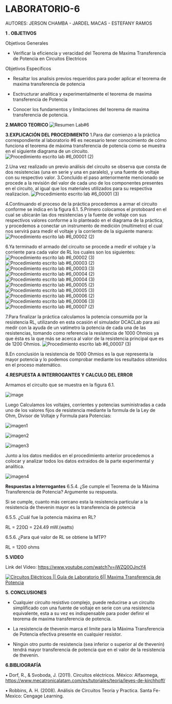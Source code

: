 # LABORATORIO-6

AUTORES: JERSON CHAMBA - JARDEL MACAS - ESTEFANY RAMOS

**1 . OBJETIVOS**

Objetivos Generales

* Verificar la eficiencia y veracidad del Teorema de Maxima Transferencia de Potencia en Circuitos Electricos

Objetivos Especificos

* Resaltar los analisis previos requeridos para poder aplicar el teorema de maxima transferencia de potencia

* Esctructurar analitica y experimentalmente el teorema de maxima transferencia de Potencia

* Conocer los fundamentos y limitaciones del teorema de maxima transferencia de potencia.


**2.MARCO TEORICO**
![Resumen Lab#6](https://user-images.githubusercontent.com/84453441/127757705-b390fbe6-26ef-4c98-887f-d4e64bf90b13.png)



**3.EXPLICACIÓN DEL PROCEDIMIENTO**
1.Para dar comienzo a la práctica correspondiente al laboratorio #6 es necesario tener conocimiento de cómo funciona el teorema de máxima transferencia de potencia como se muestra en el siguiente diagrama de un circuito.
![Procedimiento escrito lab #6_00001 (2)](https://user-images.githubusercontent.com/84453441/127762582-d76fcf66-057c-44df-9886-f3c1a6680022.png)

2.Una vez realizado un previo análisis del circuito se observa que consta de dos resistencias (una en serie y una en paralelo), y una fuente de voltaje con su respectivo valor. 
3.Concluido el paso anteriormente mencionado se procede a la revisión del valor de cada uno de los componentes presentes en el circuito, al igual que los materiales utilizados para su respectiva realizacion. 
![Procedimiento escrito lab #6_00001 (3)](https://user-images.githubusercontent.com/84453441/127762587-bddf680f-4226-4494-9d27-632c2dad939f.png)

4.Continuando el proceso de la práctica procedemos a armar el circuito conforme se indica en la figura 6.1.
5.Primero colocamos el protoboard en el cual se ubicarán las dos resistencias y la fuente de voltaje con sus respectivos valores conforme a lo planteado en el diagrama de la práctica, y procedemos a conectar un instrumento de medición (multímetro) el cual nos servirá para medir el voltaje y la corriente de la siguiente manera: 
![Procedimiento escrito lab #6_00002 (2)](https://user-images.githubusercontent.com/84453441/127762719-a03a3b88-26a2-4906-aece-056789d7b7f7.png)

6.Ya terminado el armado del circuito se procede a medir el voltaje y la corriente para cada valor de RL los cuales son los siguientes:
![Procedimiento escrito lab #6_00002 (3)](https://user-images.githubusercontent.com/84453441/127762735-56959ec6-38f1-455f-8c48-9e652dd8881b.png)
![Procedimiento escrito lab #6_00003 (2)](https://user-images.githubusercontent.com/84453441/127762826-b0831311-7476-4eb7-b92b-c823a0854fe2.png)
![Procedimiento escrito lab #6_00003 (3)](https://user-images.githubusercontent.com/84453441/127762837-97330cc1-a5b3-4803-883a-e71d76da5e26.png)
![Procedimiento escrito lab #6_00004 (2)](https://user-images.githubusercontent.com/84453441/127762884-96e25d65-c276-4e10-81f8-a8eede542646.png)
![Procedimiento escrito lab #6_00004 (3)](https://user-images.githubusercontent.com/84453441/127762887-363a63bf-2a7c-4da8-b8b4-1650ee138c8a.png)
![Procedimiento escrito lab #6_00005 (2)](https://user-images.githubusercontent.com/84453441/127762945-11025d17-90eb-4a76-bd90-7605370e456e.png)
![Procedimiento escrito lab #6_00005 (3)](https://user-images.githubusercontent.com/84453441/127762951-153187c2-714f-47a4-861a-1983caf20a32.png)
![Procedimiento escrito lab #6_00006 (2)](https://user-images.githubusercontent.com/84453441/127762990-5fb2419e-dacc-4e4c-8204-4c9a2d39d9f0.png)
![Procedimiento escrito lab #6_00006 (3)](https://user-images.githubusercontent.com/84453441/127762997-8bdf6051-381b-4b4f-a3cb-8cfa134f4055.png)
![Procedimiento escrito lab #6_00007 (2)](https://user-images.githubusercontent.com/84453441/127763036-a1c987eb-afda-4784-88dc-bbbdbc28a018.png)

7.Para finalizar la práctica calculamos la potencia consumida por la resistencia RL, utilizando en esta ocasión el simulador DCACLab para asi medir con la ayuda de un vatímetro la potencia de cada una de las resistencias, tomando como referencia la resistencia de 1000 Ohmios ya que ésta es la que más se acerca al valor de la resistencia principal que es de 1200 Ohmios. 
![Procedimiento escrito lab #6_00007 (3)](https://user-images.githubusercontent.com/84453441/127763044-bf3d0d96-f8f4-4125-9bf2-f3a8e7b8940c.png)

8.En conclusión la resistencia de 1000 Ohmios es la que representa la mayor potencia y lo podemos comprobar mediante los resultados obtenidos en el proceso matemático.  

**4.RESPUESTA A INTERROGANTES Y CALCULO DEL ERROR**

 Armamos el circuito que se muestra en la figura 6.1.
 
 ![image](https://user-images.githubusercontent.com/84357979/127649619-a4e7e62c-f9d6-4db4-8e05-e8cd1e75b2e7.png)

Luego Calculamos los voltajes, corrientes y potencias suministradas a cada uno de los valores fijos de resistencia mediante la formula de la Ley de Ohm, Divisor de Voltaje y Formula para Potencias:

![imagen1](https://user-images.githubusercontent.com/84357979/127650034-e4824b19-c073-40a3-a86b-dd31dbb5a40b.png)

![imagen2](https://user-images.githubusercontent.com/84357979/127650054-1e4eb7f3-b43d-4916-9204-b7195bd3a647.png)

![imagen3](https://user-images.githubusercontent.com/84357979/127650070-19fcb06a-9270-4f29-b9a9-8f41b67412d0.png)

Junto a los datos medidos en el procedimiento anterior procedemos a colocar y analizar todos los datos extraidos de la parte experimental y analítica.

![imagen4](https://user-images.githubusercontent.com/84357979/127650278-1b42388f-44d8-440a-ae7a-e2fde8ba7f3e.png)

**Respuestas a Interrogantes**
6.5.4. ¿Se cumple el Teorema de la Máxima Transferencia de Potencia? Argumente su
respuesta.

Si se cumple, cuanto más cercano esta la resistencia particular a la resistencia de thevenin mayor es la transferencia de potencia

6.5.5. ¿Cuál fue la potencia máxima en RL?

RL = 220Ω = 224.49 mW.(watts)


6.5.6. ¿Para qué valor de RL se obtiene la MTP? 

RL = 1200 ohms  

**5.VIDEO**

Link del Video: https://www.youtube.com/watch?v=iWZQ0OJncY4

[![Circuitos Eléctricos || Guía de Laboratorio 6|| Maxima Transferencia de Potencia](https://img.youtube.com/vi/iWZQ0OJncY4/0.jpg)](https://youtu.be/iWZQ0OJncY4E)

**5. CONCLUSIONES**

* Cualquier circuito resistivo complejo, puede reducirse a un circuito simplificado con una fuente de voltaje en serie con una resistencia equivalente, esta a su vez es indispensable para poder definir el teorema de maxima transferencia de potencia.

* La resistencia de thevenin marca el limite para la Máxima Transferencia de Potencia efectiva presente en cualquier resistor.

* Ningún otro punto de resistencia (sea inferior o superior al de thevenin) tendrá mayor transferencia de potencia que en el valor de la resistencia de thevenin.


**6.BIBLIOGRAFÍA**

•  Dorf, R., & Svoboda, J. (2011). Circuitos eléctricos. México: Alfaomega, https://www.mecatronicalatam.com/es/tutoriales/teoria/leyes-de-kirchhoff/

•  Robbins, A. H. (2008). Análisis de Circuitos Teoria y Practica. Santa Fe-Mexico: Cengage Learning.
